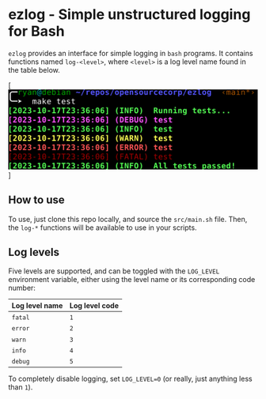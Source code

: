 # ezlog - Simple unstructured logging for Bash

`ezlog` provides an interface for simple logging in `bash` programs. It contains
functions named `log-<level>`, where `<level>` is a log level name found in the
table below.

[![Example log output in a terminal that supports colors](./img/example.png)]

## How to use

To use, just clone this repo locally, and source the `src/main.sh` file. Then,
the `log-*` functions will be available to use in your scripts.

## Log levels

Five levels are supported, and can be toggled with the `LOG_LEVEL` environment
variable, either using the level name or its corresponding code number:

| Log level name | Log level code |
| :------------- | :------------- |
| `fatal`        | `1`            |
| `error`        | `2`            |
| `warn`         | `3`            |
| `info`         | `4`            |
| `debug`        | `5`            |

To completely disable logging, set `LOG_LEVEL=0` (or really, just anything less
than `1`).
